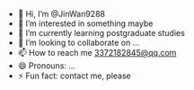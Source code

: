 - 👋 Hi, I’m @JinWan9288
- 👀 I’m interested in something maybe
- 🌱 I’m currently learning postgraduate studies
- 💞️ I’m looking to collaborate on ...
- 📫 How to reach me 3372182845@qq.com
- 😄 Pronouns: ...
- ⚡ Fun fact: contact me, please

<!---
JinWan9288/JinWan9288 is a ✨ special ✨ repository because its `README.md` (this file) appears on your GitHub profile.
You can click the Preview link to take a look at your changes.
--->
